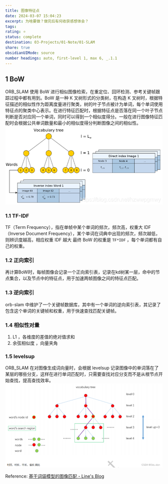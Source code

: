 ```yaml
---
title: 图像特征点
date: 2024-03-07 15:04:23
excerpt: 为啥要做？做完后有何收获感想体会？
tags: 
rating: ⭐
status: complete
destination: 03-Projects/01-Note/01-SLAM
share: true
obsidianUIMode: source
number headings: auto, first-level 1, max 6, _.1.1
---
```


## 1 BoW
ORB_SLAM 使用 BoW 进行相似图像检索，在重定位、回环检测、参考关键帧跟踪过程中都有用到。BoW 是一种 K 叉树形式的分类树，在构造 K 叉树时，根据特征描述的相似性作为距离度量进行聚类，树的叶子节点被计为单词，每个单词使用特征点的聚类中心表示。在进行特征匹配时，根据特征点是否落在同一个叶子节点判断是否对应同一个单词，同时可以得到一个相似度得分。一般在进行图像特征匹配时会根据公共单词数量和最小的相似度得分判断图像之间的相似性。
![1-Image_Match.png](1-Image_Match.png)
### 1.1 TF-IDF
TF（Term Frequency），指在单帧中某个单词的频次，频次高，权重大
IDF（Inverse Document Frequency），某个单词在词典中出现的频次，频次越低，则辨识度越高，相应权重 IDF 越大
最终 BoW 的权重是 `TF*IDF` ，每个单词都有自己的权重。

### 1.2 正向索引
再计算BoW时，每帧图像会记录一个正向索引表，记录在kd树某一层，命中的节点集合，以及节点中的特征点，用于加速两帧图像之间的特征点匹配。
### 1.3 逆向索引
orb-slam 中维护了一个关键帧数据库，其中有一个单词的逆向索引表，其记录了包含这个单词的关键帧和权重，用于快速查找匹配关键帧。

### 1.4 相似性对量
1. L1  ，各维度的差值的绝对值求和
2. 余弦相似度 ，向量夹角

### 1.5 levelsup
ORB_SLAM 在对图像生成词向量时，会根据 levelsup 记录图像中的单词落在了某层的哪些分支，这样在进行单词匹配时，只需要查找对应分支而不是从根节点开始查找，提高查找效率。
![2-Image_Match.png](2-Image_Match.png)


Reference:
[基于词袋模型的图像匹配 - Line's Blog](https://xhy3054.github.io/2019/04/19/2019-04-19-bow/)